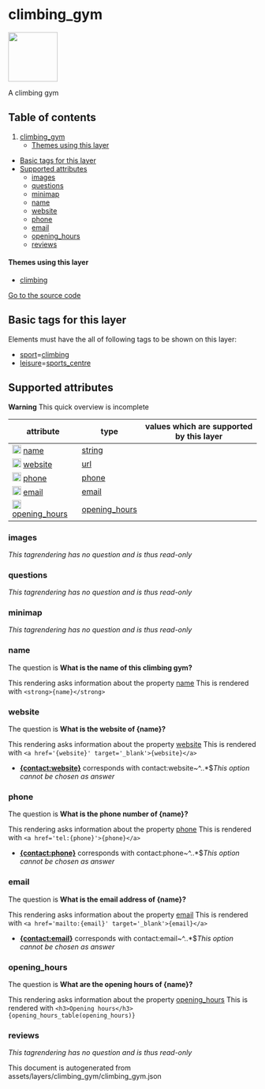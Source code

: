 

 climbing_gym 
==============



<img src='https://mapcomplete.osm.be/./assets/themes/climbing/climbing_gym.svg' height="100px"> 

A climbing gym




## Table of contents

1. [climbing_gym](#climbing_gym)
      * [Themes using this layer](#themes-using-this-layer)
  - [Basic tags for this layer](#basic-tags-for-this-layer)
  - [Supported attributes](#supported-attributes)
    + [images](#images)
    + [questions](#questions)
    + [minimap](#minimap)
    + [name](#name)
    + [website](#website)
    + [phone](#phone)
    + [email](#email)
    + [opening_hours](#opening_hours)
    + [reviews](#reviews)










#### Themes using this layer 





  - [climbing](https://mapcomplete.osm.be/climbing)


[Go to the source code](../assets/layers/climbing_gym/climbing_gym.json)



 Basic tags for this layer 
---------------------------



Elements must have the all of following tags to be shown on this layer:



  - <a href='https://wiki.openstreetmap.org/wiki/Key:sport' target='_blank'>sport</a>=<a href='https://wiki.openstreetmap.org/wiki/Tag:sport%3Dclimbing' target='_blank'>climbing</a>
  - <a href='https://wiki.openstreetmap.org/wiki/Key:leisure' target='_blank'>leisure</a>=<a href='https://wiki.openstreetmap.org/wiki/Tag:leisure%3Dsports_centre' target='_blank'>sports_centre</a>




 Supported attributes 
----------------------



**Warning** This quick overview is incomplete



attribute | type | values which are supported by this layer
----------- | ------ | ------------------------------------------
[<img src='https://mapcomplete.osm.be/assets/svg/statistics.svg' height='18px'>](https://taginfo.openstreetmap.org/keys/name#values) [name](https://wiki.openstreetmap.org/wiki/Key:name) | [string](../SpecialInputElements.md#string) | 
[<img src='https://mapcomplete.osm.be/assets/svg/statistics.svg' height='18px'>](https://taginfo.openstreetmap.org/keys/website#values) [website](https://wiki.openstreetmap.org/wiki/Key:website) | [url](../SpecialInputElements.md#url) | 
[<img src='https://mapcomplete.osm.be/assets/svg/statistics.svg' height='18px'>](https://taginfo.openstreetmap.org/keys/phone#values) [phone](https://wiki.openstreetmap.org/wiki/Key:phone) | [phone](../SpecialInputElements.md#phone) | 
[<img src='https://mapcomplete.osm.be/assets/svg/statistics.svg' height='18px'>](https://taginfo.openstreetmap.org/keys/email#values) [email](https://wiki.openstreetmap.org/wiki/Key:email) | [email](../SpecialInputElements.md#email) | 
[<img src='https://mapcomplete.osm.be/assets/svg/statistics.svg' height='18px'>](https://taginfo.openstreetmap.org/keys/opening_hours#values) [opening_hours](https://wiki.openstreetmap.org/wiki/Key:opening_hours) | [opening_hours](../SpecialInputElements.md#opening_hours) | 




### images 



_This tagrendering has no question and is thus read-only_





### questions 



_This tagrendering has no question and is thus read-only_





### minimap 



_This tagrendering has no question and is thus read-only_





### name 



The question is **What is the name of this climbing gym?**

This rendering asks information about the property  [name](https://wiki.openstreetmap.org/wiki/Key:name) 
This is rendered with `<strong>{name}</strong>`



### website 



The question is **What is the website of {name}?**

This rendering asks information about the property  [website](https://wiki.openstreetmap.org/wiki/Key:website) 
This is rendered with `<a href='{website}' target='_blank'>{website}</a>`



  - **<a href='{contact:website}' target='_blank'>{contact:website}</a>** corresponds with contact:website~^..*$_This option cannot be chosen as answer_




### phone 



The question is **What is the phone number of {name}?**

This rendering asks information about the property  [phone](https://wiki.openstreetmap.org/wiki/Key:phone) 
This is rendered with `<a href='tel:{phone}'>{phone}</a>`



  - **<a href='tel:{contact:phone}'>{contact:phone}</a>** corresponds with contact:phone~^..*$_This option cannot be chosen as answer_




### email 



The question is **What is the email address of {name}?**

This rendering asks information about the property  [email](https://wiki.openstreetmap.org/wiki/Key:email) 
This is rendered with `<a href='mailto:{email}' target='_blank'>{email}</a>`



  - **<a href='mailto:{contact:email}' target='_blank'>{contact:email}</a>** corresponds with contact:email~^..*$_This option cannot be chosen as answer_




### opening_hours 



The question is **What are the opening hours of {name}?**

This rendering asks information about the property  [opening_hours](https://wiki.openstreetmap.org/wiki/Key:opening_hours) 
This is rendered with `<h3>Opening hours</h3>{opening_hours_table(opening_hours)}`



### reviews 



_This tagrendering has no question and is thus read-only_

 

This document is autogenerated from assets/layers/climbing_gym/climbing_gym.json